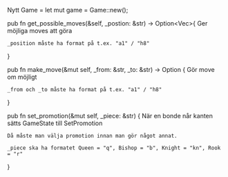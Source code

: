 Nytt Game = let mut game = Game::new();

pub fn get_possible_moves(&self, _postion: &str) -> Option<Vec<String>>{
    Ger möjliga moves att göra

    _position måste ha format på t.ex. "a1" / "h8"
}


pub fn make_move(&mut self, _from: &str, _to: &str) -> Option<GameState> {
    Gör move om möjligt

    _from och _to måste ha format på t.ex. "a1" / "h8"
    
}


pub fn set_promotion(&mut self, _piece: &str) {
    När en bonde når kanten sätts GameState till SetPromotion

    Då måste man välja promotion innan man gör något annat.

    _piece ska ha formatet Queen = "q", Bishop = "b", Knight = "kn", Rook = "r"
}

